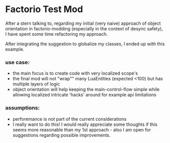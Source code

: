 # Factorio Test Mod


After a stern talking to, regarding my initial (very naive) approach of object orientation in factorio-modding (especially in the  context of desync safety), I have spent some time refactoring my approach.

After integrating the suggestion to globalize my classes, I ended up with this example.

### use case:
- the main focus is to create code with very localized scope's
- the final mod will not "wrap"" many LuaEntities (expected <100) but has multiple layers of logic
- object orientation will help keeping the main-control-flow simple while allowing localized intricate 'hacks' around for example api limitations

### assumptions:
- perforemance is not part of the current considerations
- I really want to do this!
I would really appreciate some thoughts if this seems more reasonable than my 1st approach - also I am open for suggestions regarding possible improvements.
